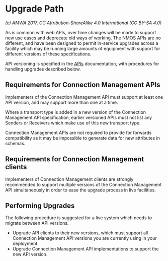 # Upgrade Path

_(c) AMWA 2017, CC Attribution-ShareAlike 4.0 International (CC BY-SA 4.0)_

As is common with web APIs, over time changes will be made to support new use cases and deprecate old ways of working. The NMOS APIs are no different, and have been designed to permit in-service upgrades across a facility which may be running large amounts of equipment with support for different versions of these specifications.

API versioning is specified in the [APIs](2.0.%20APIs.md) documentation, with procedures for handling upgrades described below.

## Requirements for Connection Management APIs

Implementers of the Connection Management API must support at least one API version, and may support more than one at a time.

Where a transport type is added in a new version of the Connection Management API specification, earlier versioned APIs must not list any Senders or Receivers which make use of this new transport type.

Connection Management APIs are not required to provide for forwards compatibility as it may be impossible to generate data for new attributes in schemas.

## Requirements for Connection Management clients

Implementers of Connection Management clients are strongly recommended to support multiple versions of the Connection Management API simultaneously in order to ease the upgrade process in live facilities.

## Performing Upgrades

The following procedure is suggested for a live system which needs to migrate between API versions.

*   Upgrade API clients to their new versions, which must support all Connection Management API versions you are currently using in your deployment.
*   Upgrade Connection Management API implementations to support the new API version.
